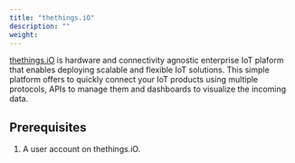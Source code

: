 ```yaml
---
title: "thethings.iO"
description: ""
weight: 
---
```


[thethings.iO](https://thethings.io/) is hardware and connectivity agnostic enterprise IoT plaform that enables deploying scalable and flexible IoT solutions. This simple platform offers to quickly connect your IoT products using multiple protocols, APIs to manage them and dashboards to visualize the incoming data.

<!--more-->

## Prerequisites

1. A user account on thethings.iO.

